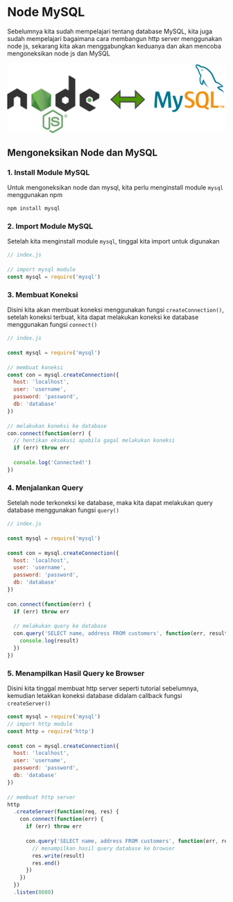 # Node MySQL

Sebelumnya kita sudah mempelajari tentang database MySQL, kita juga sudah mempelajari bagaimana cara membangun http server menggunakan node js, sekarang kita akan menggabungkan keduanya dan akan mencoba mengoneksikan node js dan MySQL

![node-mysql](node-mysql.png)

## Mengoneksikan Node dan MySQL

### 1. Install Module MySQL

Untuk mengoneksikan node dan mysql, kita perlu menginstall module `mysql` menggunakan npm

```bash
npm install mysql
```

### 2. Import Module MySQL

Setelah kita menginstall module `mysql`, tinggal kita import untuk digunakan

```javascript
// index.js

// import mysql module
const mysql = require('mysql')
```

### 3. Membuat Koneksi

Disini kita akan membuat koneksi menggunakan fungsi `createConnection()`, setelah koneksi terbuat, kita dapat melakukan koneksi ke database menggunakan fungsi `connect()`

```javascript
// index.js

const mysql = require('mysql')

// membuat koneksi
const con = mysql.createConnection({
  host: 'localhost',
  user: 'username',
  password: 'password',
  db: 'database'
})

// melakukan koneksi ke database
con.connect(function(err) {
  // hentikan eksekusi apabila gagal melakukan koneksi
  if (err) throw err

  console.log('Connected!')
})
```

### 4. Menjalankan Query

Setelah node terkoneksi ke database, maka kita dapat melakukan query database menggunakan fungsi `query()`

```javascript
// index.js

const mysql = require('mysql')

const con = mysql.createConnection({
  host: 'localhost',
  user: 'username',
  password: 'password',
  db: 'database'
})

con.connect(function(err) {
  if (err) throw err

  // melakukan query ke database
  con.query('SELECT name, address FROM customers', function(err, result) {
    console.log(result)
  })
})
```

### 5. Menampilkan Hasil Query ke Browser

Disini kita tinggal membuat http server seperti tutorial sebelumnya, kemudian letakkan koneksi database didalam callback fungsi `createServer()`

```javascript
const mysql = require('mysql')
// import http module
const http = require('http')

const con = mysql.createConnection({
  host: 'localhost',
  user: 'username',
  password: 'password',
  db: 'database'
})

// membuat http server
http
  .createServer(function(req, res) {
    con.connect(function(err) {
      if (err) throw err

      con.query('SELECT name, address FROM customers', function(err, result) {
        // menampilkan hasil query database ke browser
        res.write(result)
        res.end()
      })
    })
  })
  .listen(8080)
```
